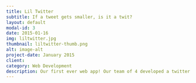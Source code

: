 ```yaml
---
title: Lil Twitter
subtitle: If a tweet gets smaller, is it a twit?
layout: default
modal-id: 3
date: 2015-01-16
img: liltwitter.jpg
thumbnail: liltwitter-thumb.png
alt: image-alt
project-date: January 2015
client:
category: Web Development
description: Our first ever web app! Our team of 4 developed a twitter clone using Ruby with Sinatra, ActiveRecord, and Bootstrap. Users can tweet and see the tweets of who they are following. Setting up the associations for this one was definitely a rewarding challenge.
---
```

